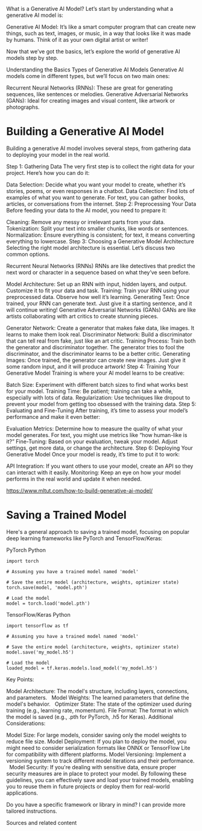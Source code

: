 What is a Generative AI Model?
Let’s start by understanding what a generative AI model is:

Generative AI Model: It’s like a smart computer program that can create new things, such as text, images, or music, in a way that looks like it was made by humans. Think of it as your own digital artist or writer!

Now that we’ve got the basics, let’s explore the world of generative AI models step by step.

Understanding the Basics
Types of Generative AI Models
Generative AI models come in different types, but we’ll focus on two main ones:

Recurrent Neural Networks (RNNs): These are great for generating sequences, like sentences or melodies.
Generative Adversarial Networks (GANs): Ideal for creating images and visual content, like artwork or photographs.

# Building a Generative AI Model
Building a generative AI model involves several steps, from gathering data to deploying your model in the real world.

Step 1: Gathering Data
The very first step is to collect the right data for your project. Here’s how you can do it:

Data Selection: Decide what you want your model to create, whether it’s stories, poems, or even responses in a chatbot.
Data Collection: Find lots of examples of what you want to generate. For text, you can gather books, articles, or conversations from the internet.
Step 2: Preprocessing Your Data
Before feeding your data to the AI model, you need to prepare it:

Cleaning: Remove any messy or irrelevant parts from your data.
Tokenization: Split your text into smaller chunks, like words or sentences.
Normalization: Ensure everything is consistent; for text, it means converting everything to lowercase.
Step 3: Choosing a Generative Model Architecture
Selecting the right model architecture is essential. Let’s discuss two common options.

Recurrent Neural Networks (RNNs)
RNNs are like detectives that predict the next word or character in a sequence based on what they’ve seen before.

Model Architecture: Set up an RNN with input, hidden layers, and output. Customize it to fit your data and task.
Training: Train your RNN using your preprocessed data. Observe how well it’s learning.
Generating Text: Once trained, your RNN can generate text. Just give it a starting sentence, and it will continue writing!
Generative Adversarial Networks (GANs)
GANs are like artists collaborating with art critics to create stunning pieces.

Generator Network: Create a generator that makes fake data, like images. It learns to make them look real.
Discriminator Network: Build a discriminator that can tell real from fake, just like an art critic.
Training Process: Train both the generator and discriminator together. The generator tries to fool the discriminator, and the discriminator learns to be a better critic.
Generating Images: Once trained, the generator can create new images. Just give it some random input, and it will produce artwork!
Step 4: Training Your Generative Model
Training is where your AI model learns to be creative:

Batch Size: Experiment with different batch sizes to find what works best for your model.
Training Time: Be patient; training can take a while, especially with lots of data.
Regularization: Use techniques like dropout to prevent your model from getting too obsessed with the training data.
Step 5: Evaluating and Fine-Tuning
After training, it’s time to assess your model’s performance and make it even better:

Evaluation Metrics: Determine how to measure the quality of what your model generates. For text, you might use metrics like “how human-like is it?”
Fine-Tuning: Based on your evaluation, tweak your model. Adjust settings, get more data, or change the architecture.
Step 6: Deploying Your Generative Model
Once your model is ready, it’s time to put it to work:

API Integration: If you want others to use your model, create an API so they can interact with it easily.
Monitoring: Keep an eye on how your model performs in the real world and update it when needed.


https://www.mltut.com/how-to-build-generative-ai-model/


# Saving a Trained Model

Here's a general approach to saving a trained model, focusing on popular deep learning frameworks like PyTorch and TensorFlow/Keras:

PyTorch
Python
```
import torch

# Assuming you have a trained model named 'model'

# Save the entire model (architecture, weights, optimizer state)
torch.save(model, 'model.pth')

# Load the model
model = torch.load('model.pth')
```

TensorFlow/Keras
Python
```
import tensorflow as tf

# Assuming you have a trained model named 'model'

# Save the entire model (architecture, weights, optimizer state)
model.save('my_model.h5')

# Load the model
loaded_model = tf.keras.models.load_model('my_model.h5')
```

Key Points:

Model Architecture: The model's structure, including layers, connections, and parameters.   
Model Weights: The learned parameters that define the model's behavior.   
Optimizer State: The state of the optimizer used during training (e.g., learning rate, momentum).
File Format: The format in which the model is saved (e.g., .pth for PyTorch, .h5 for Keras).
Additional Considerations:

Model Size: For large models, consider saving only the model weights to reduce file size.
Model Deployment: If you plan to deploy the model, you might need to consider serialization formats like ONNX or TensorFlow Lite for compatibility with different platforms.
Model Versioning: Implement a versioning system to track different model iterations and their performance.   
Model Security: If you're dealing with sensitive data, ensure proper security measures are in place to protect your model.
By following these guidelines, you can effectively save and load your trained models, enabling you to reuse them in future projects or deploy them for real-world applications.

Do you have a specific framework or library in mind? I can provide more tailored instructions.


Sources and related content
